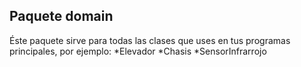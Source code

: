 ## Paquete domain
Éste paquete sirve para todas las clases que uses en tus programas principales, por ejemplo:
*Elevador
*Chasis
*SensorInfrarrojo

